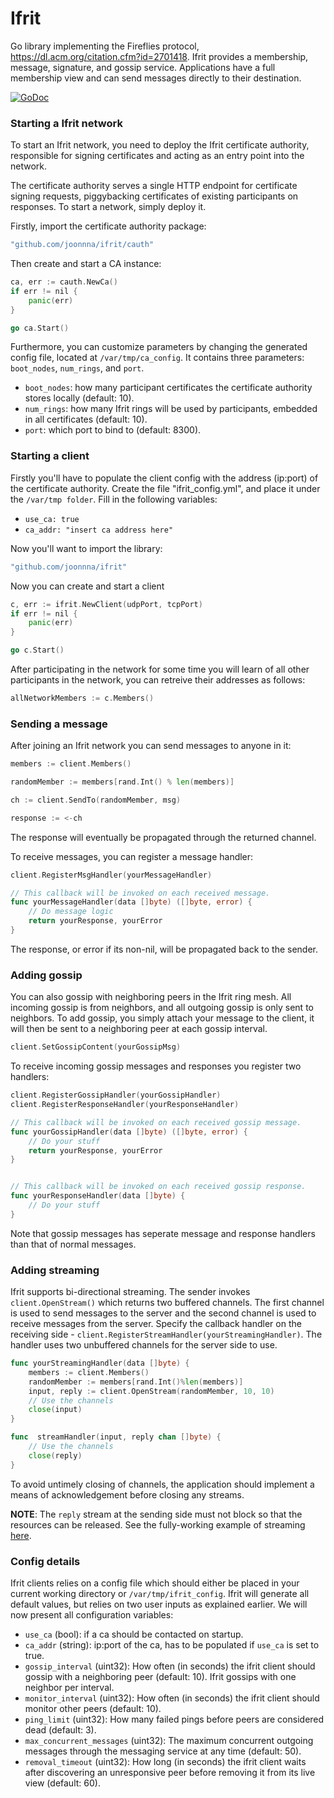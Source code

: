 # Ifrit
Go library implementing the Fireflies protocol, https://dl.acm.org/citation.cfm?id=2701418.
Ifrit provides a membership, message, signature, and gossip service.
Applications have a full membership view and can send messages directly to their destination.

[![GoDoc](https://godoc.org/github.com/joonnna/ifrit?status.svg)](https://godoc.org/github.com/joonnna/ifrit)

### Starting a Ifrit network
To start an Ifrit network, you need to deploy the Ifrit certificate authority, responsible for signing certificates and acting as an entry point into the network.

The certificate authority serves a single HTTP endpoint for certificate signing requests, piggybacking certificates of existing participants on responses.
To start a network, simply deploy it.

Firstly, import the certificate authority package:
```go
"github.com/joonnna/ifrit/cauth"
```
Then create and start a CA instance:
```go
ca, err := cauth.NewCa()
if err != nil {
    panic(err)
}

go ca.Start()

```

Furthermore, you can customize parameters by changing the generated config file, located at ``/var/tmp/ca_config``.
It contains three parameters: ``boot_nodes``, ``num_rings``, and ``port``.
- ``boot_nodes``: how many participant certificates the certificate authority stores locally (default: 10).
- ``num_rings``: how many Ifrit rings will be used by participants, embedded in all certificates (default: 10).
- ``port``: which port to bind to (default: 8300).




### Starting a client
Firstly you'll have to populate the client config with the address (ip:port) of the certificate authority.
Create the file "ifrit_config.yml", and place it under the ``/var/tmp folder``.
Fill in the following variables:
- ``use_ca: true``
- ``ca_addr: "insert ca address here"``


Now you'll want to import the library:
```go
"github.com/joonnna/ifrit"
```
Now you can create and start a client
```go
c, err := ifrit.NewClient(udpPort, tcpPort)
if err != nil {
    panic(err)
}

go c.Start()

```
After participating in the network for some time you will learn of all other participants in the network, you can retreive their addresses as follows:
```go
allNetworkMembers := c.Members()
```


### Sending a message
After joining an Ifrit network you can send messages to anyone in it:

```go
members := client.Members()

randomMember := members[rand.Int() % len(members)]

ch := client.SendTo(randomMember, msg)

response := <-ch
```
The response will eventually be propagated through the returned channel.


To receive messages, you can register a message handler:
```go
client.RegisterMsgHandler(yourMessageHandler)

// This callback will be invoked on each received message.
func yourMessageHandler(data []byte) ([]byte, error) {
    // Do message logic
    return yourResponse, yourError
}
```
The response, or error if its non-nil, will be propagated back to the sender.


### Adding gossip
You can also gossip with neighboring peers in the Ifrit ring mesh. All incoming gossip is from neighbors, and all outgoing gossip is only sent to neighbors.
To add gossip, you simply attach your message to the client, it will then be sent to a neighboring peer at each gossip interval.
```go
client.SetGossipContent(yourGossipMsg)
```
To receive incoming gossip messages and responses you register two handlers:
```go
client.RegisterGossipHandler(yourGossipHandler)
client.RegisterResponseHandler(yourResponseHandler)

// This callback will be invoked on each received gossip message.
func yourGossipHandler(data []byte) ([]byte, error) {
    // Do your stuff
    return yourResponse, yourError
}


// This callback will be invoked on each received gossip response.
func yourResponseHandler(data []byte) {
    // Do your stuff
}
```
Note that gossip messages has seperate message and response handlers than that of normal messages.

### Adding streaming
Ifrit supports bi-directional streaming. The sender invokes ``client.OpenStream()`` which returns two buffered channels. The first channel is used to send messages to the server and the second channel is used to receive messages from the server. Specify the callback handler on the receiving side - ``client.RegisterStreamHandler(yourStreamingHandler)``. The handler uses two unbuffered channels for the server side to use.
```go
func yourStreamingHandler(data []byte) {
    members := client.Members()
    randomMember := members[rand.Int()%len(members)]
    input, reply := client.OpenStream(randomMember, 10, 10)
    // Use the channels
    close(input)
}

func  streamHandler(input, reply chan []byte) {
    // Use the channels
    close(reply)
}
```
To avoid untimely closing of channels, the application should implement a means of acknowledgement before closing any streams. 

**NOTE**: The ``reply`` stream at the sending side must not block so that the resources can be released. See the fully-working example of streaming [here](https://github.com/joonnna/ifrit/blob/master/_examples/stream/streamingExample.go).

### Config details
Ifrit clients relies on a config file which should either be placed in your current working directory or  ``/var/tmp/ifrit_config``.
Ifrit will generate all default values, but relies on two user inputs as explained earlier.
We will now present all configuration variables:
- ``use_ca`` (bool): if a ca should be contacted on startup.
- ``ca_addr`` (string): ip:port of the ca, has to be populated if ``use_ca`` is set to true.
- ``gossip_interval`` (uint32): How often (in seconds) the ifrit client should gossip with a neighboring peer (default: 10). Ifrit gossips with one neighbor per interval.
- ``monitor_interval`` (uint32): How often (in seconds) the ifrit client should monitor other peers (default: 10).
- ``ping_limit`` (uint32): How many failed pings before peers are considered dead (default: 3).
- ``max_concurrent_messages`` (uint32): The maximum concurrent outgoing messages through the messaging service at any time (default: 50).
- ``removal_timeout`` (uint32): How long (in seconds) the ifrit client waits after discovering an unresponsive peer before removing it from its live view (default: 60).
